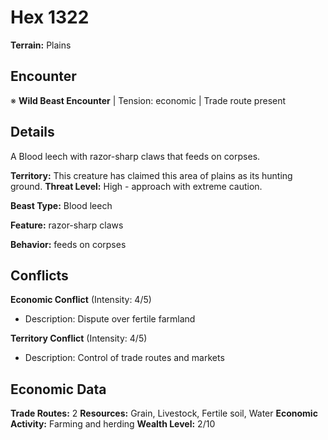 # Hex 1322

**Terrain:** Plains

## Encounter
※ **Wild Beast Encounter** | Tension: economic | Trade route present

## Details
A Blood leech with razor-sharp claws that feeds on corpses.

**Territory:** This creature has claimed this area of plains as its hunting ground.
**Threat Level:** High - approach with extreme caution.

**Beast Type:** Blood leech

**Feature:** razor-sharp claws

**Behavior:** feeds on corpses

## Conflicts
**Economic Conflict** (Intensity: 4/5)
- Description: Dispute over fertile farmland

**Territory Conflict** (Intensity: 4/5)
- Description: Control of trade routes and markets

## Economic Data
**Trade Routes:** 2
**Resources:** Grain, Livestock, Fertile soil, Water
**Economic Activity:** Farming and herding
**Wealth Level:** 2/10
